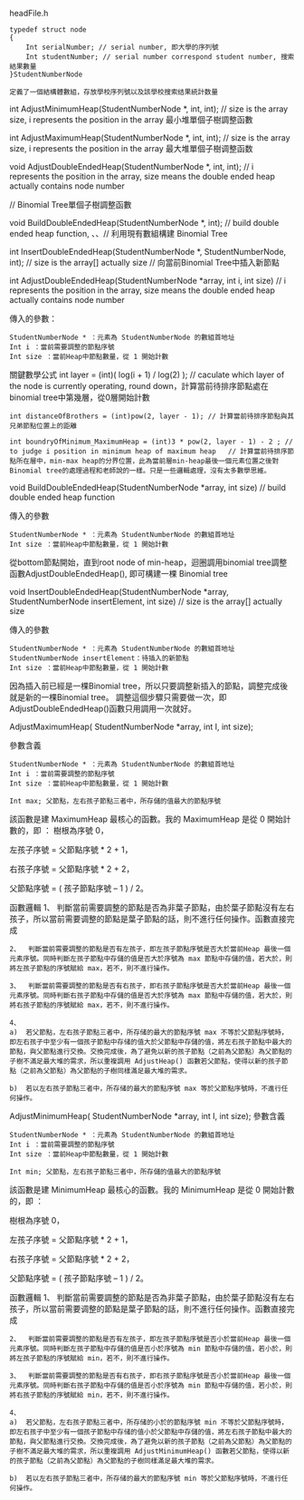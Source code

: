 

headFile.h

	typedef struct node
	{
		Int serialNumber; // serial number, 即大學的序列號
		Int studentNumber; // serial number correspond student number, 搜索結果數量
	}StudentNumberNode

	定義了一個結構體數組，存放學校序列號以及該學校搜索结果統計数量

int AdjustMinimumHeap(StudentNumberNode *, int, int); // size is the array size, i represents the position in the array 最小堆單個子樹調整函數

int AdjustMaximumHeap(StudentNumberNode *, int, int); // size is the array size, i represents the position in the array 最大堆單個子樹调整函数

void AdjustDoubleEndedHeap(StudentNumberNode *, int, int); // i represents the position in the array, size means the double ended heap actually contains node number 

// Binomial Tree單個子樹調整函數

void BuildDoubleEndedHeap(StudentNumberNode *, int); // build double ended heap function, 、、// 利用現有數組構建 Binomial Tree

int InsertDoubleEndedHeap(StudentNumberNode *, StudentNumberNode, int); // size is the array[] actually size // 向當前Binomial Tree中插入新節點



int AdjustDoubleEndedHeap(StudentNumberNode *array, int i, int size) // i represents the position in the array, size means the double ended heap actually contains node number

傳入的參數：

	StudentNumberNode * ：元素為 StudentNumberNode 的數組首地址
	Int i ：當前需要調整的節點序號
	Int size ：當前Heap中節點數量，從 1 開始計數

關鍵數學公式
	int layer = (int)( log(i + 1) / log(2) );  // caculate which layer of the node is currently operating, round down，計算當前待排序節點處在binomial tree中第幾層，從0層開始計數
	
	int distanceOfBrothers = (int)pow(2, layer - 1); // 計算當前待排序節點與其兄弟節點位置上的距離
	
	int boundryOfMinimum_MaximumHeap = (int)3 * pow(2, layer - 1) - 2 ; // to judge i position in minimum heap of maximum heap   // 計算當前待排序節點所在層中，min-max heap的分界位置，此為當前層min-heap最後一個元素位置之後對Binomial tree的處理過程和老師說的一樣。只是一些邏輯處理，沒有太多數學思維。


void BuildDoubleEndedHeap(StudentNumberNode *array, int size)  // build double ended heap function

傳入的參數

	StudentNumberNode * ：元素為 StudentNumberNode 的數組首地址
	Int size ：當前Heap中節點數量，從 1 開始計數

從bottom節點開始，直到root node of min-heap，迴圈調用binomial tree調整函數AdjustDoubleEndedHeap(), 即可構建一棵 Binomial tree


void InsertDoubleEndedHeap(StudentNumberNode *array, StudentNumberNode insertElement, int size) // size is the array[] actually size

傳入的參數

	StudentNumberNode * ：元素為 StudentNumberNode 的數組首地址
	StudentNumberNode insertElement：待插入的新節點
	Int size ：當前Heap中節點數量，從 1 開始計數

因為插入前已經是一棵Binomial tree，所以只要調整新插入的節點，調整完成後就是新的一棵Binomial tree。 調整這個步驟只需要做一次，即	AdjustDoubleEndedHeap()函數只用調用一次就好。


AdjustMaximumHeap( StudentNumberNode *array, int I, int size);

參數含義

	StudentNumberNode * ：元素為 StudentNumberNode 的數組首地址
	Int i ：當前需要調整的節點序號
	Int size ：當前Heap中節點數量，從 1 開始計數	

	Int max; 父節點，左右孩子節點三者中，所存儲的值最大的節點序號
	
該函數是建 MaximumHeap 最核心的函數。我的 MaximumHeap 是從 0 開始計數的，即 ：
樹根為序號 0，

左孩子序號 = 父節點序號 * 2 + 1，

右孩子序號 = 父節點序號 * 2 + 2，

父節點序號 = ( 孩子節點序號 – 1 )  /  2。 

函數邏輯
	1、	判斷當前需要調整的節點是否為非葉子節點，由於葉子節點沒有左右孩子，所以當前需要调整的節點是葉子節點的話，則不進行任何操作。函數直接完成
	
	2、	判斷當前需要調整的節點是否有左孩子，即左孩子節點序號是否大於當前Heap 最後一個元素序號。同時判斷左孩子節點中存儲的值是否大於序號為 max 節點中存儲的值，若大於，則將左孩子節點的序號賦給 max，若不，則不進行操作。
	
	3、	判斷當前需要調整的節點是否有右孩子，即右孩子節點序號是否大於當前Heap 最後一個元素序號。同時判斷右孩子節點中存儲的值是否大於序號為 max 節點中存儲的值，若大於，則將右孩子節點的序號賦給 max，若不，則不進行操作。
	
	4、	
	a)	若父節點，左右孩子節點三者中，所存储的最大的節點序號 max 不等於父節點序號時，即左右孩子中至少有一個孩子節點中存储的值大於父節點中存儲的值，將左右孩子節點中最大的節點，與父節點進行交換。交換完成後，為了避免以新的孩子節點（之前為父節點）為父節點的子樹不滿足最大堆的需求，所以重複調用 AdjustHeap() 函數若父節點，使得以新的孩子節點（之前為父節點）為父節點的子樹同樣滿足最大堆的需求。
	
	b)	若以左右孩子節點三者中，所存储的最大的節點序號 max 等於父節點序號時，不進行任何操作。



AdjustMinimumHeap( StudentNumberNode *array, int I, int size);
參數含義

	StudentNumberNode * ：元素為 StudentNumberNode 的數組首地址
	Int i ：當前需要調整的節點序號
	Int size ：當前Heap中節點數量，從 1 開始計數	

	Int min; 父節點，左右孩子節點三者中，所存儲的值最大的節點序號
	
該函數是建 MinimumHeap 最核心的函數。我的 MinimumHeap 是從 0 開始計數的，即 ：

樹根為序號 0，

左孩子序號 = 父節點序號 * 2 + 1，

右孩子序號 = 父節點序號 * 2 + 2，

父節點序號 = ( 孩子節點序號 – 1 )  /  2。 

函數邏輯
	1、	判斷當前需要調整的節點是否為非葉子節點，由於葉子節點沒有左右孩子，所以當前需要调整的節點是葉子節點的話，則不進行任何操作。函數直接完成
	
	2、	判斷當前需要調整的節點是否有左孩子，即左孩子節點序號是否小於當前Heap 最後一個元素序號。同時判斷左孩子節點中存儲的值是否小於序號為 min 節點中存儲的值，若小於，則將左孩子節點的序號賦給 min，若不，則不進行操作。
	
	3、	判斷當前需要調整的節點是否有右孩子，即右孩子節點序號是否小於當前Heap 最後一個元素序號。同時判斷右孩子節點中存儲的值是否小於序號為 min 節點中存儲的值，若小於，則將右孩子節點的序號賦給 min，若不，則不進行操作。
	
	4、	
	a)	若父節點，左右孩子節點三者中，所存储的小於的節點序號 min 不等於父節點序號時，即左右孩子中至少有一個孩子節點中存储的值小於父節點中存儲的值，將左右孩子節點中最大的節點，與父節點進行交換。交換完成後，為了避免以新的孩子節點（之前為父節點）為父節點的子樹不滿足最大堆的需求，所以重複調用 AdjustMinimumHeap() 函數若父節點，使得以新的孩子節點（之前為父節點）為父節點的子樹同樣滿足最大堆的需求。
	
	b)	若以左右孩子節點三者中，所存储的最大的節點序號 min 等於父節點序號時，不進行任何操作。
